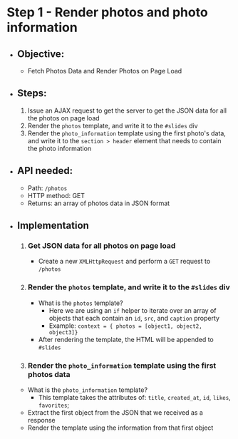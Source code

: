 # Step 1 - Render photos and photo information
  - ## Objective:
    - Fetch Photos Data and Render Photos on Page Load

  - ## Steps: 
    1. Issue an AJAX request to get the server to get the JSON data for all the photos on page load
    2. Render the `photos` template, and write it to the `#slides` div
    3. Render the `photo_information` template using the first photo's data, and write it to the `section > header` element that needs to contain the photo information

  - ## API needed:
    - Path: `/photos`
    - HTTP method: GET
    - Returns: an array of photos data in JSON format

  - ## Implementation
    1. ### Get JSON data for all photos on page load
        - Create a new `XMLHttpRequest` and perform a `GET` request to `/photos`

    2. ### Render the `photos` template, and write it to the `#slides` div
        - What is the `photos` template?
          - Here we are using an `if` helper to iterate over an array of objects that each contain an `id`, `src`, and `caption` property
          - Example: `context = { photos = [object1, object2, object3]}`
        - After rendering the template, the HTML will be appended to `#slides`

    3. ### Render the `photo_information` template using the first photos data
      - What is the `photo_information` template?
        - This template takes the attributes of: `title`, `created_at`, `id`, `likes`, `favorites`;
      - Extract the first object from the JSON that we received as a response
      - Render the template using the information from that first object
